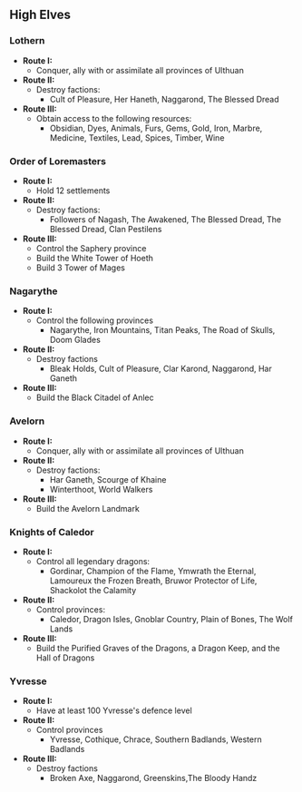 ## High Elves		

### Lothern

* **Route I:**
	* Conquer, ally with or assimilate all provinces of Ulthuan
* **Route II:**
	* Destroy factions:
	    * Cult of Pleasure, Her Haneth, Naggarond, The Blessed Dread
* **Route III:**
	* Obtain access to the following resources:
	    * Obsidian, Dyes, Animals, Furs, Gems, Gold, Iron, Marbre, Medicine, Textiles, Lead, Spices, Timber, Wine

### Order of Loremasters

* **Route I:**
	* Hold 12 settlements
* **Route II:**
	* Destroy factions:
	    * Followers of Nagash, The Awakened, The Blessed Dread, The Blessed Dread, Clan Pestilens
* **Route III:**
	* Control the Saphery province
	* Build the White Tower of Hoeth
	* Build 3 Tower of Mages

### Nagarythe 

* **Route I:**
	* Control the following provinces
	    * Nagarythe, Iron Mountains, Titan Peaks, The Road of Skulls, Doom Glades
* **Route II:**
	* Destroy factions
	    * Bleak Holds, Cult of Pleasure, Clar Karond, Naggarond, Har Ganeth
* **Route III:**
	* Build the Black Citadel of Anlec

### Avelorn

* **Route I:**
	* Conquer, ally with or assimilate all provinces of Ulthuan
* **Route II:**
	* Destroy factions:
	    * Har Ganeth, Scourge of Khaine
	    * Winterthoot, World Walkers
* **Route III:**
	* Build the Avelorn Landmark

### Knights of Caledor

* **Route I:**
    * Control all legendary dragons:
        * Gordinar, Champion of the Flame, Ymwrath the Eternal, Lamoureux the Frozen Breath, Bruwor Protector of Life, Shackolot the Calamity
* **Route II:**
	* Control provinces:
	    * Caledor, Dragon Isles, Gnoblar Country, Plain of Bones, The Wolf Lands 
* **Route III:**
	* Build the Purified Graves of the Dragons, a Dragon Keep, and the Hall of Dragons

### Yvresse

* **Route I:**
	* Have at least 100 Yvresse's defence level
* **Route II:**
	* Control provinces
	    * Yvresse, Cothique, Chrace, Southern Badlands, Western Badlands
* **Route III:**
	* Destroy factions
	    * Broken Axe, Naggarond, Greenskins,The Bloody Handz
